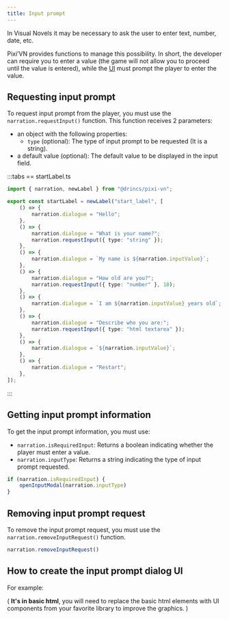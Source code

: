 ```yaml
---
title: Input prompt
---
```


In Visual Novels it may be necessary to ask the user to enter text, number, date, etc.

Pixi’VN provides functions to manage this possibility. In short, the developer can require you to enter a value (the game will not allow you to proceed until the value is entered), while the [UI](/start/interface) must prompt the player to enter the value.

## Requesting input prompt

To request input prompt from the player, you must use the `narration.requestInput()` function. This function receives 2 parameters:

- an object with the following properties:
  - `type` (optional): The type of input prompt to be requested (It is a string).
- a default value (optional): The default value to be displayed in the input field.

:::tabs
== startLabel.ts

```ts
import { narration, newLabel } from "@drincs/pixi-vn";

export const startLabel = newLabel("start_label", [
    () => {
        narration.dialogue = "Hello";
    },
    () => {
        narration.dialogue = "What is your name?";
        narration.requestInput({ type: "string" });
    },
    () => {
        narration.dialogue = `My name is ${narration.inputValue}`;
    },
    () => {
        narration.dialogue = "How old are you?";
        narration.requestInput({ type: "number" }, 18);
    },
    () => {
        narration.dialogue = `I am ${narration.inputValue} years old`;
    },
    () => {
        narration.dialogue = "Describe who you are:";
        narration.requestInput({ type: "html textarea" });
    },
    () => {
        narration.dialogue = `${narration.inputValue}`;
    },
    () => {
        narration.dialogue = "Restart";
    },
]);
```

:::

<sandbox
  template="6968x8"
  entry="/src/labels/startLabel.ts,/src/screens/modals/TextInput.tsx"
/>

## Getting input prompt information

To get the input prompt information, you must use:

- `narration.isRequiredInput`: Returns a boolean indicating whether the player must enter a value.
- `narration.inputType`: Returns a string indicating the type of input prompt requested.

```typescript
if (narration.isRequiredInput) {
    openInputModal(narration.inputType)
}
```

## Removing input prompt request

To remove the input prompt request, you must use the `narration.removeInputRequest()` function.

```typescript
narration.removeInputRequest()
```

## How to create the input prompt dialog UI

For example:

( **It's in basic html**, you will need to replace the basic html elements with UI components from your favorite library to improve the graphics. )

<sandbox
  template="mjn5c8"
  entry="/src/screens/modals/TextInput.tsx"
/>
